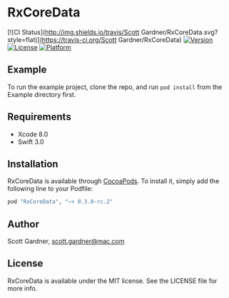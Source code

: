 # RxCoreData

[![CI Status](http://img.shields.io/travis/Scott Gardner/RxCoreData.svg?style=flat)](https://travis-ci.org/Scott Gardner/RxCoreData)
[![Version](https://img.shields.io/cocoapods/v/RxCoreData.svg?style=flat)](http://cocoapods.org/pods/RxCoreData)
[![License](https://img.shields.io/cocoapods/l/RxCoreData.svg?style=flat)](http://cocoapods.org/pods/RxCoreData)
[![Platform](https://img.shields.io/cocoapods/p/RxCoreData.svg?style=flat)](http://cocoapods.org/pods/RxCoreData)

## Example

To run the example project, clone the repo, and run `pod install` from the Example directory first.

## Requirements

* Xcode 8.0
* Swift 3.0

## Installation

RxCoreData is available through [CocoaPods](http://cocoapods.org). To install
it, simply add the following line to your Podfile:

```ruby
pod "RxCoreData", "~> 0.3.0-rc.2"
```

## Author

Scott Gardner, scott.gardner@mac.com

## License

RxCoreData is available under the MIT license. See the LICENSE file for more info.
